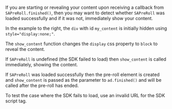 If you are starting or revealing your content upon receiving a callback from ```SAPreRoll.finished()```, then you may want to detect whether ```SAPreRoll``` was loaded successfully and if it was not, immediately show your content.

In the example to the right, the ```div``` with id ```my_content``` is initially hidden using ```style="display:none;"```.

The ```show_content``` function changes the ```display``` css property to ```block``` to reveal the content.

If ```SAPreRoll``` is undefined (the SDK failed to load) then ```show_content``` is called immediately, showing the content.

If ```SAPreRoll``` was loaded successfully then the pre-roll element is created and ```show_content``` is passed as the parameter to ```ad.finished()``` and will be called after the pre-roll has ended.

To test the case where the SDK fails to load, use an invalid URL for the SDK script tag.